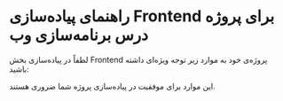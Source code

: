 # راهنمای پیاده‌سازی Frontend برای پروژه درس برنامه‌سازی وب

لطفاً در پیاده‌سازی بخش Frontend پروژه‌ی خود به موارد زیر توجه ویژه‌ای داشته باشید:

این موارد برای موفقیت در پیاده‌سازی پروژه شما ضروری هستند.
